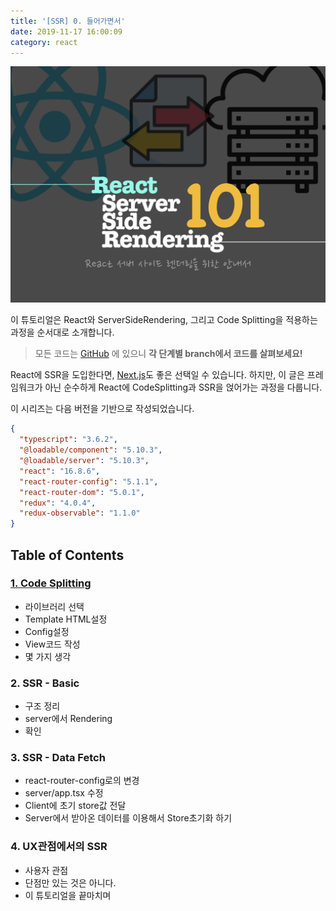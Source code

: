 ```yaml
---
title: '[SSR] 0. 들어가면서'
date: 2019-11-17 16:00:09
category: react
---
```


![image-thumbnail](./images/thumbnail.png)

이 튜토리얼은 React와 ServerSideRendering, 그리고 Code Splitting을 적용하는 과정을 순서대로 소개합니다.

> 모든 코드는 [GitHub](https://github.com/soYoung210/react-ssr-code-splitting) 에 있으니 **각 단계별 branch에서 코드를 살펴보세요!**

React에 SSR을 도입한다면, [Next.js](https://nextjs.org/)도 좋은 선택일 수 있습니다. 하지만, 이 글은 프레임워크가 아닌 순수하게 React에 CodeSplitting과 SSR을 얹어가는 과정을 다룹니다.

이 시리즈는 다음 버전을 기반으로 작성되었습니다.

```json
{
  "typescript": "3.6.2",
  "@loadable/component": "5.10.3",
  "@loadable/server": "5.10.3",
  "react": "16.8.6",
  "react-router-config": "5.1.1",
  "react-router-dom": "5.0.1",
  "redux": "4.0.4",
  "redux-observable": "1.1.0"
}
```

## Table of Contents

### [1. Code Splitting](https://so-so.dev/react/[ssr]1.-codesplitting/)
- 라이브러리 선택
- Template HTML설정
- Config설정
- View코드 작성
- 몇 가지 생각

### 2. SSR - Basic
- 구조 정리
- server에서 Rendering
- 확인

### 3. SSR - Data Fetch
- react-router-config로의 변경 
- server/app.tsx 수정
- Client에 초기 store값 전달 
- Server에서 받아온 데이터를 이용해서 Store초기화 하기

### 4. UX관점에서의 SSR
- 사용자 관점
- 단점만 있는 것은 아니다.
- 이 튜토리얼을 끝마치며
